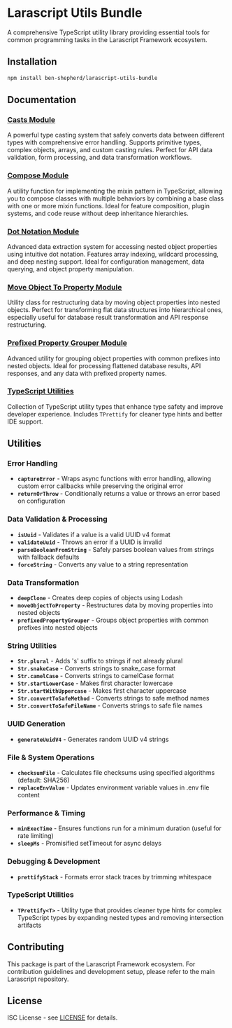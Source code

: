 # Larascript Utils Bundle

A comprehensive TypeScript utility library providing essential tools for common programming tasks in the Larascript Framework ecosystem.

## Installation

```bash
npm install ben-shepherd/larascript-utils-bundle
```

## Documentation

### [Casts Module](./docs/casts.md)
A powerful type casting system that safely converts data between different types with comprehensive error handling. Supports primitive types, complex objects, arrays, and custom casting rules. Perfect for API data validation, form processing, and data transformation workflows.

### [Compose Module](./docs/compose.md)
A utility function for implementing the mixin pattern in TypeScript, allowing you to compose classes with multiple behaviors by combining a base class with one or more mixin functions. Ideal for feature composition, plugin systems, and code reuse without deep inheritance hierarchies.

### [Dot Notation Module](./docs/dotNotation.md)
Advanced data extraction system for accessing nested object properties using intuitive dot notation. Features array indexing, wildcard processing, and deep nesting support. Ideal for configuration management, data querying, and object property manipulation.

### [Move Object To Property Module](./docs/moveObjectToProperty.md)
Utility class for restructuring data by moving object properties into nested objects. Perfect for transforming flat data structures into hierarchical ones, especially useful for database result transformation and API response restructuring.

### [Prefixed Property Grouper Module](./docs/prefixedPropertyGrouper.md)
Advanced utility for grouping object properties with common prefixes into nested objects. Ideal for processing flattened database results, API responses, and any data with prefixed property names.

### [TypeScript Utilities](./docs/typescript-utilities.md)
Collection of TypeScript utility types that enhance type safety and improve developer experience. Includes `TPrettify` for cleaner type hints and better IDE support.

## Utilities

### Error Handling
- **`captureError`** - Wraps async functions with error handling, allowing custom error callbacks while preserving the original error
- **`returnOrThrow`** - Conditionally returns a value or throws an error based on configuration

### Data Validation & Processing
- **`isUuid`** - Validates if a value is a valid UUID v4 format
- **`validateUuid`** - Throws an error if a UUID is invalid
- **`parseBooleanFromString`** - Safely parses boolean values from strings with fallback defaults
- **`forceString`** - Converts any value to a string representation

### Data Transformation
- **`deepClone`** - Creates deep copies of objects using Lodash
- **`moveObjectToProperty`** - Restructures data by moving properties into nested objects
- **`prefixedPropertyGrouper`** - Groups object properties with common prefixes into nested objects

### String Utilities
- **`Str.plural`** - Adds 's' suffix to strings if not already plural
- **`Str.snakeCase`** - Converts strings to snake_case format
- **`Str.camelCase`** - Converts strings to camelCase format
- **`Str.startLowerCase`** - Makes first character lowercase
- **`Str.startWithUppercase`** - Makes first character uppercase
- **`Str.convertToSafeMethod`** - Converts strings to safe method names
- **`Str.convertToSafeFileName`** - Converts strings to safe file names

### UUID Generation
- **`generateUuidV4`** - Generates random UUID v4 strings

### File & System Operations
- **`checksumFile`** - Calculates file checksums using specified algorithms (default: SHA256)
- **`replaceEnvValue`** - Updates environment variable values in .env file content

### Performance & Timing
- **`minExecTime`** - Ensures functions run for a minimum duration (useful for rate limiting)
- **`sleepMs`** - Promisified setTimeout for async delays

### Debugging & Development
- **`prettifyStack`** - Formats error stack traces by trimming whitespace

### TypeScript Utilities
- **`TPrettify<T>`** - Utility type that provides cleaner type hints for complex TypeScript types by expanding nested types and removing intersection artifacts

## Contributing

This package is part of the Larascript Framework ecosystem. For contribution guidelines and development setup, please refer to the main Larascript repository.

## License

ISC License - see [LICENSE](LICENSE) for details.